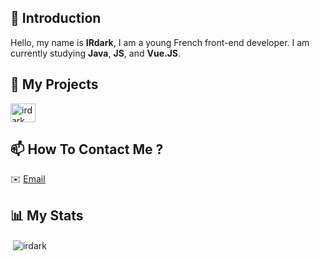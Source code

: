 ## 👋 Introduction

Hello, my name is **IRdark**, I am a young French front-end developer. I am currently studying **Java**, **JS**, and **Vue.JS**.

## 🔨 My Projects

<p align="left">
  <a href="https://www.behance.net/irdark dev" target="blank"><img align="center" src="https://raw.githubusercontent.com/rahuldkjain/github-profile-readme-generator/master/src/images/icons/Social/behance.svg" alt="irdark dev" height="30" width="40" />   </a>
</p>


## 📫 How To Contact Me ?

✉️ [Email](irdark.dev@gmail.com)
 
## 📊 My Stats

<p>&nbsp;<img align="center" src="https://github-readme-stats.vercel.app/api?username=irdark&show_icons=true&locale=en" alt="irdark" /></p>
